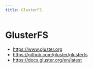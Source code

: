 ```yaml
---
title: GlusterFS
---
```


# GlusterFS

+ https://www.gluster.org
+ https://github.com/gluster/glusterfs
+ https://docs.gluster.org/en/latest
